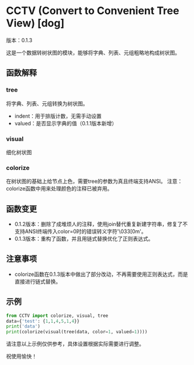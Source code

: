 
# CCTV (Convert to Convenient Tree View) [dog]

版本：0.1.3

这是一个数据转树状图的模块，能够将字典、列表、元组粗略地构成树状图。

## 函数解释

### tree
将字典、列表、元组转换为树状图。
- indent：用于排版计数，无需手动设置
- valued：是否显示字典的值（0.1.1版本新增）

### visual
细化树状图

### colorize
在树状图的基础上给节点上色，需要tree的参数为真且终端支持ANSI。
注意：colorize函数中用来处理颜色的注释已被弃用。

## 函数变更
- 0.1.2版本：删除了成堆烦人的注释，使用join替代重复新建字符串，修复了不支持ANSI终端传入color=0时的错误转义字符'\033[0m'。
- 0.1.3版本：重构了函数，并且用链式替换优化了正则表达式。

## 注意事项
- colorize函数在0.1.3版本中做出了部分改动，不再需要使用正则表达式，而是直接进行链式替换。

## 示例

```python
from CCTV import colorize, visual, tree
data={'test': {1,1,4,5,1,4}}
print('data')
print(colorize(visual(tree(data, color=1, valued=1))))
```

请注意以上示例仅供参考，具体设置根据实际需要进行调整。

祝使用愉快！
